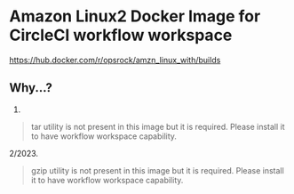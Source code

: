 # Amazon Linux2 Docker Image for CircleCI workflow workspace

https://hub.docker.com/r/opsrock/amzn_linux_with/builds

## Why...?

1.

> tar utility is not present in this image but it is required. Please install it to have workflow workspace capability.

2/2023.

> gzip utility is not present in this image but it is required. Please install it to have workflow workspace capability.
